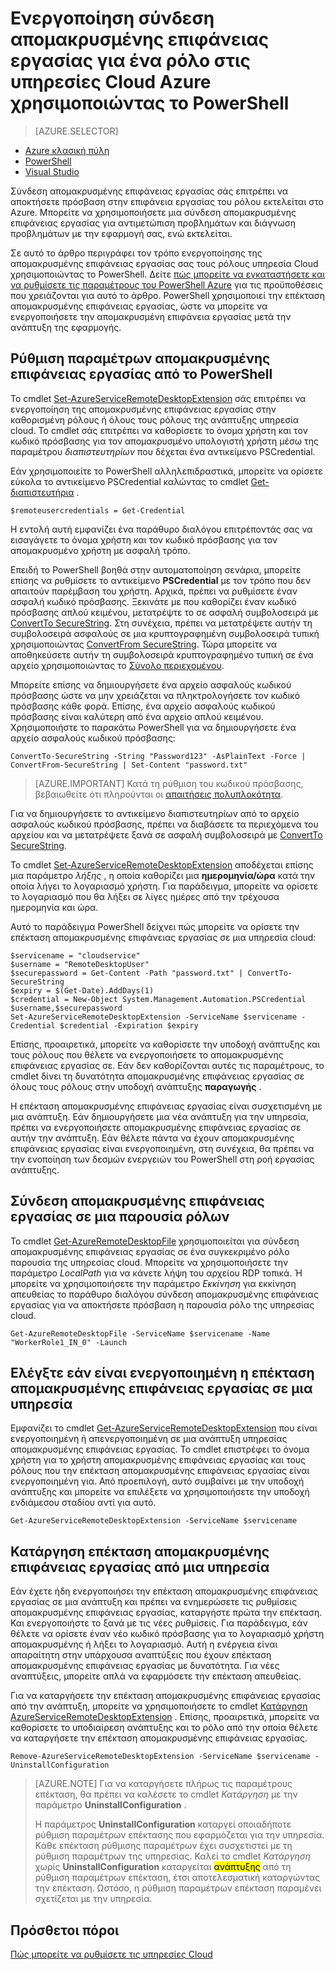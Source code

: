 <properties
pageTitle="Ενεργοποίηση σύνδεση απομακρυσμένης επιφάνειας εργασίας για ένα ρόλο στις υπηρεσίες Cloud Azure χρησιμοποιώντας το PowerShell"
description="Πώς μπορείτε να ρυθμίσετε τις παραμέτρους του εφαρμογής υπηρεσίας azure cloud με χρήση του PowerShell για να επιτρέψετε συνδέσεις απομακρυσμένης επιφάνειας εργασίας"
services="cloud-services"
documentationCenter=""
authors="thraka"
manager="timlt"
editor=""/>
<tags
ms.service="cloud-services"
ms.workload="tbd"
ms.tgt_pltfrm="na"
ms.devlang="na"
ms.topic="article"
ms.date="08/05/2016"
ms.author="adegeo"/>

# <a name="enable-remote-desktop-connection-for-a-role-in-azure-cloud-services-using-powershell"></a>Ενεργοποίηση σύνδεση απομακρυσμένης επιφάνειας εργασίας για ένα ρόλο στις υπηρεσίες Cloud Azure χρησιμοποιώντας το PowerShell

>[AZURE.SELECTOR]
- [Azure κλασική πύλη](cloud-services-role-enable-remote-desktop.md)
- [PowerShell](cloud-services-role-enable-remote-desktop-powershell.md)
- [Visual Studio](../vs-azure-tools-remote-desktop-roles.md)


Σύνδεση απομακρυσμένης επιφάνειας εργασίας σάς επιτρέπει να αποκτήσετε πρόσβαση στην επιφάνεια εργασίας του ρόλου εκτελείται στο Azure. Μπορείτε να χρησιμοποιήσετε μια σύνδεση απομακρυσμένης επιφάνειας εργασίας για αντιμετώπιση προβλημάτων και διάγνωση προβλημάτων με την εφαρμογή σας, ενώ εκτελείται.

Σε αυτό το άρθρο περιγράφει τον τρόπο ενεργοποίησης της απομακρυσμένης επιφάνειας εργασίας σας τους ρόλους υπηρεσία Cloud χρησιμοποιώντας το PowerShell. Δείτε [πώς μπορείτε να εγκαταστήσετε και να ρυθμίσετε τις παραμέτρους του PowerShell Azure](../powershell-install-configure.md) για τις προϋποθέσεις που χρειάζονται για αυτό το άρθρο. PowerShell χρησιμοποιεί την επέκταση απομακρυσμένης επιφάνειας εργασίας, ώστε να μπορείτε να ενεργοποιήσετε την απομακρυσμένη επιφάνεια εργασίας μετά την ανάπτυξη της εφαρμογής.


## <a name="configure-remote-desktop-from-powershell"></a>Ρύθμιση παραμέτρων απομακρυσμένης επιφάνειας εργασίας από το PowerShell

Το cmdlet [Set-AzureServiceRemoteDesktopExtension](https://msdn.microsoft.com/library/azure/dn495117.aspx) σάς επιτρέπει να ενεργοποίηση της απομακρυσμένης επιφάνειας εργασίας στην καθορισμένη ρόλους ή όλους τους ρόλους της ανάπτυξης υπηρεσία cloud. Το cmdlet σάς επιτρέπει να καθορίσετε το όνομα χρήστη και τον κωδικό πρόσβασης για τον απομακρυσμένο υπολογιστή χρήστη μέσω της παραμέτρου *διαπιστευτηρίων* που δέχεται ένα αντικείμενο PSCredential.

Εάν χρησιμοποιείτε το PowerShell αλληλεπιδραστικά, μπορείτε να ορίσετε εύκολα το αντικείμενο PSCredential καλώντας το cmdlet [Get-διαπιστευτήρια](https://technet.microsoft.com/library/hh849815.aspx) .

```
$remoteusercredentials = Get-Credential
```

Η εντολή αυτή εμφανίζει ένα παράθυρο διαλόγου επιτρέποντάς σας να εισαγάγετε το όνομα χρήστη και τον κωδικό πρόσβασης για τον απομακρυσμένο χρήστη με ασφαλή τρόπο.

Επειδή το PowerShell βοηθά στην αυτοματοποίηση σενάρια, μπορείτε επίσης να ρυθμίσετε το αντικείμενο **PSCredential** με τον τρόπο που δεν απαιτούν παρέμβαση του χρήστη. Αρχικά, πρέπει να ρυθμίσετε έναν ασφαλή κωδικό πρόσβασης. Ξεκινάτε με που καθορίζει έναν κωδικό πρόσβασης απλού κειμένου, μετατρέψτε το σε ασφαλή συμβολοσειρά με [ConvertTo SecureString](https://technet.microsoft.com/library/hh849818.aspx). Στη συνέχεια, πρέπει να μετατρέψετε αυτήν τη συμβολοσειρά ασφαλούς σε μια κρυπτογραφημένη συμβολοσειρά τυπική χρησιμοποιώντας [ConvertFrom SecureString](https://technet.microsoft.com/library/hh849814.aspx). Τώρα μπορείτε να αποθηκεύσετε αυτήν τη συμβολοσειρά κρυπτογραφημένο τυπική σε ένα αρχείο χρησιμοποιώντας το [Σύνολο περιεχομένου](https://technet.microsoft.com/library/ee176959.aspx).

Μπορείτε επίσης να δημιουργήσετε ένα αρχείο ασφαλούς κωδικού πρόσβασης ώστε να μην χρειάζεται να πληκτρολογήσετε τον κωδικό πρόσβασης κάθε φορά. Επίσης, ένα αρχείο ασφαλούς κωδικού πρόσβασης είναι καλύτερη από ένα αρχείο απλού κειμένου. Χρησιμοποιήστε το παρακάτω PowerShell για να δημιουργήσετε ένα αρχείο ασφαλούς κωδικού πρόσβασης:

```
ConvertTo-SecureString -String "Password123" -AsPlainText -Force | ConvertFrom-SecureString | Set-Content "password.txt"
```

>[AZURE.IMPORTANT] Κατά τη ρύθμιση του κωδικού πρόσβασης, βεβαιωθείτε ότι πληρούνται οι [απαιτήσεις πολυπλοκότητα](https://technet.microsoft.com/library/cc786468.aspx).

Για να δημιουργήσετε το αντικείμενο διαπιστευτηρίων από το αρχείο ασφαλούς κωδικού πρόσβασης, πρέπει να διαβάσετε τα περιεχόμενα του αρχείου και να μετατρέψετε ξανά σε ασφαλή συμβολοσειρά με [ConvertTo SecureString](https://technet.microsoft.com/library/hh849818.aspx).

Το cmdlet [Set-AzureServiceRemoteDesktopExtension](https://msdn.microsoft.com/library/azure/dn495117.aspx) αποδέχεται επίσης μια παράμετρο *λήξης* , η οποία καθορίζει μια **ημερομηνία/ώρα** κατά την οποία λήγει το λογαριασμό χρήστη. Για παράδειγμα, μπορείτε να ορίσετε το λογαριασμό που θα λήξει σε λίγες ημέρες από την τρέχουσα ημερομηνία και ώρα.

Αυτό το παράδειγμα PowerShell δείχνει πώς μπορείτε να ορίσετε την επέκταση απομακρυσμένης επιφάνειας εργασίας σε μια υπηρεσία cloud:

```
$servicename = "cloudservice"
$username = "RemoteDesktopUser"
$securepassword = Get-Content -Path "password.txt" | ConvertTo-SecureString
$expiry = $(Get-Date).AddDays(1)
$credential = New-Object System.Management.Automation.PSCredential $username,$securepassword
Set-AzureServiceRemoteDesktopExtension -ServiceName $servicename -Credential $credential -Expiration $expiry
```
Επίσης, προαιρετικά, μπορείτε να καθορίσετε την υποδοχή ανάπτυξης και τους ρόλους που θέλετε να ενεργοποιήσετε το απομακρυσμένης επιφάνειας εργασίας σε. Εάν δεν καθορίζονται αυτές τις παραμέτρους, το cmdlet δίνει τη δυνατότητα απομακρυσμένης επιφάνειας εργασίας σε όλους τους ρόλους στην υποδοχή ανάπτυξης **παραγωγής** .

Η επέκταση απομακρυσμένης επιφάνειας εργασίας είναι συσχετισμένη με μια ανάπτυξη. Εάν δημιουργήσετε μια νέα ανάπτυξη για την υπηρεσία, πρέπει να ενεργοποιήσετε απομακρυσμένης επιφάνειας εργασίας σε αυτήν την ανάπτυξη. Εάν θέλετε πάντα να έχουν απομακρυσμένης επιφάνειας εργασίας είναι ενεργοποιημένη, στη συνέχεια, θα πρέπει να την ενοποίηση των δεσμών ενεργειών του PowerShell στη ροή εργασίας ανάπτυξης.


## <a name="remote-desktop-into-a-role-instance"></a>Σύνδεση απομακρυσμένης επιφάνειας εργασίας σε μια παρουσία ρόλων
Το cmdlet [Get-AzureRemoteDesktopFile](https://msdn.microsoft.com/library/azure/dn495261.aspx) χρησιμοποιείται για σύνδεση απομακρυσμένης επιφάνειας εργασίας σε ένα συγκεκριμένο ρόλο παρουσία της υπηρεσίας cloud. Μπορείτε να χρησιμοποιήσετε την παράμετρο *LocalPath* για να κάνετε λήψη του αρχείου RDP τοπικά. Ή μπορείτε να χρησιμοποιήσετε την παράμετρο *Εκκίνηση* για εκκίνηση απευθείας το παράθυρο διαλόγου σύνδεση απομακρυσμένης επιφάνειας εργασίας για να αποκτήσετε πρόσβαση η παρουσία ρόλο της υπηρεσίας cloud.

```
Get-AzureRemoteDesktopFile -ServiceName $servicename -Name "WorkerRole1_IN_0" -Launch
```


## <a name="check-if-remote-desktop-extension-is-enabled-on-a-service"></a>Ελέγξτε εάν είναι ενεργοποιημένη η επέκταση απομακρυσμένης επιφάνειας εργασίας σε μια υπηρεσία
Εμφανίζει το cmdlet [Get-AzureServiceRemoteDesktopExtension](https://msdn.microsoft.com/library/azure/dn495261.aspx) που είναι ενεργοποιημένη ή απενεργοποιημένη σε μια ανάπτυξη υπηρεσίας απομακρυσμένης επιφάνειας εργασίας. Το cmdlet επιστρέφει το όνομα χρήστη για το χρήστη απομακρυσμένης επιφάνειας εργασίας και τους ρόλους που την επέκταση απομακρυσμένης επιφάνειας εργασίας είναι ενεργοποιημένη για. Από προεπιλογή, αυτό συμβαίνει με την υποδοχή ανάπτυξης και μπορείτε να επιλέξετε να χρησιμοποιήσετε την υποδοχή ενδιάμεσου σταδίου αντί για αυτό.

```
Get-AzureServiceRemoteDesktopExtension -ServiceName $servicename
```

## <a name="remove-remote-desktop-extension-from-a-service"></a>Κατάργηση επέκταση απομακρυσμένης επιφάνειας εργασίας από μια υπηρεσία
Εάν έχετε ήδη ενεργοποιήσει την επέκταση απομακρυσμένης επιφάνειας εργασίας σε μια ανάπτυξη και πρέπει να ενημερώσετε τις ρυθμίσεις απομακρυσμένης επιφάνειας εργασίας, καταργήστε πρώτα την επέκταση. Και ενεργοποιήστε το ξανά με τις νέες ρυθμίσεις. Για παράδειγμα, εάν θέλετε να ορίσετε έναν νέο κωδικό πρόσβασης για το λογαριασμό χρήστη απομακρυσμένης ή λήξει το λογαριασμό. Αυτή η ενέργεια είναι απαραίτητη στην υπάρχουσα αναπτύξεις που έχουν επέκταση απομακρυσμένης επιφάνειας εργασίας με δυνατότητα. Για νέες αναπτύξεις, μπορείτε απλά να εφαρμόσετε την επέκταση απευθείας.

Για να καταργήσετε την επέκταση απομακρυσμένης επιφάνειας εργασίας από την ανάπτυξη, μπορείτε να χρησιμοποιήσετε το cmdlet [Κατάργηση AzureServiceRemoteDesktopExtension](https://msdn.microsoft.com/library/azure/dn495280.aspx) . Επίσης, προαιρετικά, μπορείτε να καθορίσετε το υποδιαίρεση ανάπτυξης και το ρόλο από την οποία θέλετε να καταργήσετε την επέκταση απομακρυσμένης επιφάνειας εργασίας.

```
Remove-AzureServiceRemoteDesktopExtension -ServiceName $servicename -UninstallConfiguration
```

>[AZURE.NOTE] Για να καταργήσετε πλήρως τις παραμέτρους επέκταση, θα πρέπει να καλέσετε το cmdlet *Κατάργηση* με την παράμετρο **UninstallConfiguration** .
>
>Η παράμετρος **UninstallConfiguration** καταργεί οποιαδήποτε ρύθμιση παραμέτρων επέκτασης που εφαρμόζεται για την υπηρεσία. Κάθε επέκταση ρύθμισης παραμέτρων έχει συσχετιστεί με τη ρύθμιση παραμέτρων της υπηρεσίας. Καλεί το cmdlet *Κατάργηση* χωρίς **UninstallConfiguration** καταργείται <mark>ανάπτυξης</mark> από τη ρύθμιση παραμέτρων επέκταση, έτσι αποτελεσματική καταργώντας την επέκταση. Ωστόσο, η ρύθμιση παραμέτρων επέκταση παραμένει σχετίζεται με την υπηρεσία.



## <a name="additional-resources"></a>Πρόσθετοι πόροι

[Πώς μπορείτε να ρυθμίσετε τις υπηρεσίες Cloud](cloud-services-how-to-configure.md)
